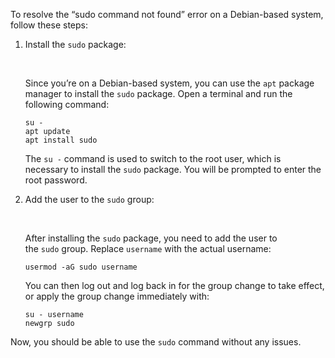 

To resolve the “sudo command not found” error on a Debian-based system, follow these steps:

1. Install the `sudo` package:
    
     
    
    Since you’re on a Debian-based system, you can use the `apt` package manager to install the `sudo` package. Open a terminal and run the following command:
    
    ```
    su -
    apt update
    apt install sudo
    ```
    
    The `su -` command is used to switch to the root user, which is necessary to install the `sudo` package. You will be prompted to enter the root password.
    
2. Add the user to the `sudo` group:
    
     
    
    After installing the `sudo` package, you need to add the user to the `sudo` group. Replace `username` with the actual username:
    
    ```
    usermod -aG sudo username
    ```
    
    You can then log out and log back in for the group change to take effect, or apply the group change immediately with:
    
    ```
    su - username
    newgrp sudo
    ```
    

Now, you should be able to use the `sudo` command without any issues.